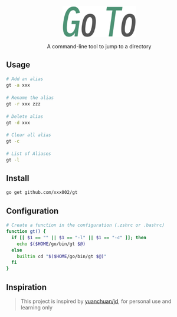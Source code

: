 <div align="center">
  <img src="logo.svg" width="200">
  <p>A command-line tool to jump to a directory</p>
</div>

## Usage

```sh
# Add an alias
gt -a xxx 

# Rename the alias
gt -r xxx zzz

# Delete alias
gt -d xxx

# Clear all alias
gt -c

# List of Aliases
gt -l    	
```

## Install

``` sh
go get github.com/xxx002/gt
```

## Configuration

```sh
# Create a function in the configuration (.zshrc or .bashrc)
function gt() {
  if [[ $1 == "" || $1 == "-l" || $1 == "-c" ]]; then
    echo $($HOME/go/bin/gt $@)
  else
    builtin cd "$($HOME/go/bin/gt $@)"
  fi
}
```

## Inspiration

> This project is inspired by [yuanchuan/jd](https://github.com/yuanchuan/jd/), for personal use and learning only
